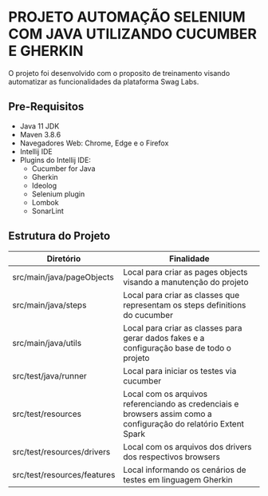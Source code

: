 # PROJETO AUTOMAÇÃO SELENIUM COM JAVA UTILIZANDO CUCUMBER E GHERKIN

O projeto foi desenvolvido com o proposito de treinamento visando automatizar as funcionalidades da plataforma Swag Labs.

## Pre-Requisitos
* Java 11 JDK
* Maven 3.8.6
* Navegadores Web: Chrome, Edge e o Firefox
* Intellij IDE
* Plugins do Intellij IDE:
  * Cucumber for Java
  * Gherkin
  * Ideolog
  * Selenium plugin
  * Lombok
  * SonarLint

## Estrutura do Projeto
| Diretório                      | Finalidade                                                                                                        |
|--------------------------------|-------------------------------------------------------------------------------------------------------------------|
| src/main/java/pageObjects      | Local para criar as pages objects visando a manutenção do projeto                                                 |
| src/main/java/steps            | Local para criar as classes que representam os steps definitions do cucumber                                      |
| src/main/java/utils            | Local para criar as classes para gerar dados fakes e a configuração base de todo o projeto                        |
| src/test/java/runner           | Local para iniciar os testes via cucumber                                                                         |
| src/test/resources             | Local com os arquivos referenciando as credenciais e browsers assim como a configuração do relatório Extent Spark |
| src/test/resources/drivers     | Local com os arquivos dos drivers dos respectivos browsers                                                        |
| src/test/resources/features    | Local informando os cenários de testes em linguagem Gherkin                                                       |
